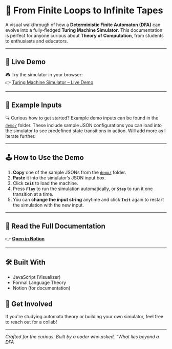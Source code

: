 # 🧠 From Finite Loops to Infinite Tapes

A visual walkthrough of how a **Deterministic Finite Automaton (DFA)** can evolve into a fully-fledged **Turing Machine Simulator**. This documentation is perfect for anyone curious about **Theory of Computation**, from students to enthusiasts and educators.

---

## 🚀 Live Demo

🎮 Try the simulator in your browser:  
👉 [Turing Machine Simulator – Live Demo](https://lemueljay.github.io/turing_machine_simulator/)

---

## 🧪 Example Inputs

🔍 Curious how to get started? Example demo inputs can be found in the [`demo/`](https://github.com/lemueljay/turing_machine_simulator/tree/main/demo) folder.
These include sample JSON configurations you can load into the simulator to see predefined state transitions in action.
Will add more as I iterate further.

---

## 🕹️ How to Use the Demo

1. **Copy** one of the sample JSONs from the [`demo/`](./demo/) folder.
2. **Paste** it into the simulator’s JSON input box.
3. Click **`Init`** to load the machine.
4. Press **`Play`** to run the simulation automatically, or **`Step`** to run it one transition at a time.
5. You can **change the input string** anytime and click **`Init`** again to restart the simulation with the new input.

---

## 📘 Read the Full Documentation

👉 [**Open in Notion**](https://unmarred-mangosteen-1ca.notion.site/From-Finite-Loops-to-Infinite-Tapes-1ef9ad59a1d880348cdbf020148e90d7?pvs=73)

---

## 🛠️ Built With

- JavaScript (Visualizer)
- Formal Language Theory
- Notion (for documentation)

## 🚀 Get Involved

If you're studying automata theory or building your own simulator, feel free to reach out for a collab!

---

*Crafted for the curious. Built by a coder who asked, “What lies beyond a DFA*
